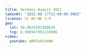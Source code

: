 ```yaml
---
title: Germany August 2022
takenAt: "2022-08-17T12:00:00.000Z"
license: CC BY-ND 3.0
geo:
  lat: 50.0824503369639
  lng: 8.980947902134996
video:
  youtube: mBPEe4SsXW0
---
```

